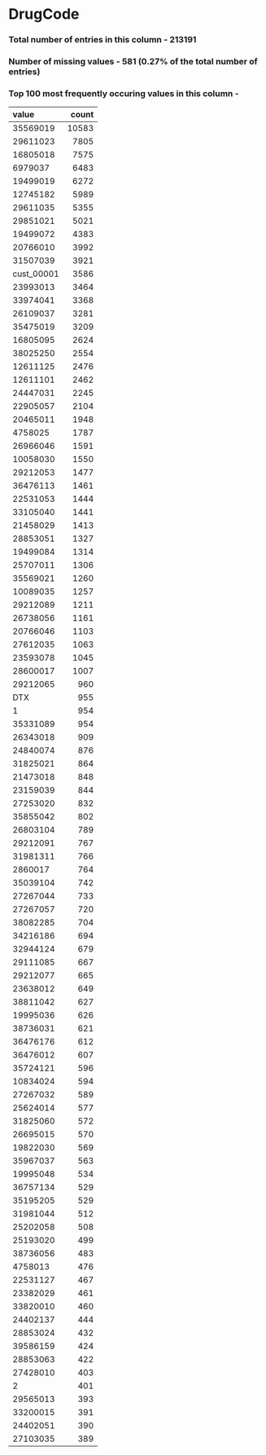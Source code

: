 
# DrugCode

### Total number of entries in this column - 213191

### Number of missing values - 581 (0.27% of the total number of entries)

### Top 100 most frequently occuring values in this column -

| value      |   count |
|:-----------|--------:|
| 35569019   |   10583 |
| 29611023   |    7805 |
| 16805018   |    7575 |
| 6979037    |    6483 |
| 19499019   |    6272 |
| 12745182   |    5989 |
| 29611035   |    5355 |
| 29851021   |    5021 |
| 19499072   |    4383 |
| 20766010   |    3992 |
| 31507039   |    3921 |
| cust_00001 |    3586 |
| 23993013   |    3464 |
| 33974041   |    3368 |
| 26109037   |    3281 |
| 35475019   |    3209 |
| 16805095   |    2624 |
| 38025250   |    2554 |
| 12611125   |    2476 |
| 12611101   |    2462 |
| 24447031   |    2245 |
| 22905057   |    2104 |
| 20465011   |    1948 |
| 4758025    |    1787 |
| 26966046   |    1591 |
| 10058030   |    1550 |
| 29212053   |    1477 |
| 36476113   |    1461 |
| 22531053   |    1444 |
| 33105040   |    1441 |
| 21458029   |    1413 |
| 28853051   |    1327 |
| 19499084   |    1314 |
| 25707011   |    1306 |
| 35569021   |    1260 |
| 10089035   |    1257 |
| 29212089   |    1211 |
| 26738056   |    1161 |
| 20766046   |    1103 |
| 27612035   |    1063 |
| 23593078   |    1045 |
| 28600017   |    1007 |
| 29212065   |     960 |
| DTX        |     955 |
| 1          |     954 |
| 35331089   |     954 |
| 26343018   |     909 |
| 24840074   |     876 |
| 31825021   |     864 |
| 21473018   |     848 |
| 23159039   |     844 |
| 27253020   |     832 |
| 35855042   |     802 |
| 26803104   |     789 |
| 29212091   |     767 |
| 31981311   |     766 |
| 2860017    |     764 |
| 35039104   |     742 |
| 27267044   |     733 |
| 27267057   |     720 |
| 38082285   |     704 |
| 34216186   |     694 |
| 32944124   |     679 |
| 29111085   |     667 |
| 29212077   |     665 |
| 23638012   |     649 |
| 38811042   |     627 |
| 19995036   |     626 |
| 38736031   |     621 |
| 36476176   |     612 |
| 36476012   |     607 |
| 35724121   |     596 |
| 10834024   |     594 |
| 27267032   |     589 |
| 25624014   |     577 |
| 31825060   |     572 |
| 26695015   |     570 |
| 19822030   |     569 |
| 35967037   |     563 |
| 19995048   |     534 |
| 36757134   |     529 |
| 35195205   |     529 |
| 31981044   |     512 |
| 25202058   |     508 |
| 25193020   |     499 |
| 38736056   |     483 |
| 4758013    |     476 |
| 22531127   |     467 |
| 23382029   |     461 |
| 33820010   |     460 |
| 24402137   |     444 |
| 28853024   |     432 |
| 39586159   |     424 |
| 28853063   |     422 |
| 27428010   |     403 |
| 2          |     401 |
| 29565013   |     393 |
| 33200015   |     391 |
| 24402051   |     390 |
| 27103035   |     389 |
